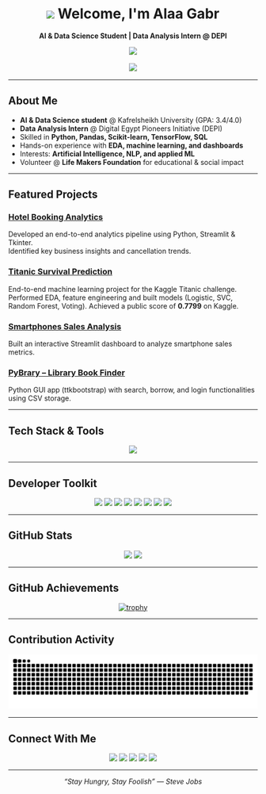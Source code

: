 <h1 align="center">
  <img src="https://media.giphy.com/media/hvRJCLFzcasrR4ia7z/giphy.gif" width="35"> Welcome, I'm Alaa Gabr
</h1>
<p align="center"><b>AI & Data Science Student | Data Analysis Intern @ DEPI</b></p>

<p align="center">
  <img src="https://readme-typing-svg.demolab.com/?lines=AI+Explorer+%7C+Data+Storyteller;Driven+by+Curiosity+%7C+Problem+Solver;Always+Learning+and+Building...&center=true&width=550&height=40&color=58A6FF&pause=1000">
</p>

<p align="center">
  <img src="https://capsule-render.vercel.app/api?type=waving&color=0:58A6FF,100:000000&height=150&section=header&text=Welcome%20to%20My%20GitHub!&fontAlign=50&fontColor=ffffff&animation=fadeIn"/>
</p>

---

##  About Me
-  **AI & Data Science student** @ Kafrelsheikh University (GPA: 3.4/4.0)  
-  **Data Analysis Intern** @ Digital Egypt Pioneers Initiative (DEPI)  
-  Skilled in **Python, Pandas, Scikit-learn, TensorFlow, SQL**  
-  Hands-on experience with **EDA, machine learning, and dashboards**  
-  Interests: **Artificial Intelligence, NLP, and applied ML**  
-  Volunteer @ **Life Makers Foundation** for educational & social impact  

---

##  Featured Projects

###  [Hotel Booking Analytics](https://github.com/engalaagabr/HotelBookingAnalytics)
Developed an end-to-end analytics pipeline using Python, Streamlit & Tkinter.  
Identified key business insights and cancellation trends. 

###  [Titanic Survival Prediction](https://github.com/engalaagabr/Titanic)
End-to-end machine learning project for the Kaggle Titanic challenge.  
Performed EDA, feature engineering and built models (Logistic, SVC, Random Forest, Voting). Achieved a public score of **0.7799** on Kaggle.

###  [Smartphones Sales Analysis](https://github.com/engalaagabr/Smartphone-Sales-Analysis)
Built an interactive Streamlit dashboard to analyze smartphone sales metrics.  

###  [PyBrary – Library Book Finder](https://github.com/engalaagabr/PyBrary)
Python GUI app (ttkbootstrap) with search, borrow, and login functionalities using CSV storage.  

---

##  Tech Stack & Tools

<p align="center">
  <img src="https://skillicons.dev/icons?i=python,c,cpp,git,github,vscode,tensorflow,pytorch,postgres,azure,linux,docker&perline=12" />
</p>

---

##  Developer Toolkit

<p align="center">
  <img src="https://img.shields.io/badge/Machine%20Learning-%230A66C2.svg?&style=for-the-badge&logo=scikitlearn&logoColor=white"/>
  <img src="https://img.shields.io/badge/Deep%20Learning-%23FF6F00.svg?&style=for-the-badge&logo=tensorflow&logoColor=white"/>
  <img src="https://img.shields.io/badge/NLP-%234285F4.svg?&style=for-the-badge&logo=azurefunctions&logoColor=white"/>
  <img src="https://img.shields.io/badge/Data%20Visualization-%23F37626.svg?&style=for-the-badge&logo=tableau&logoColor=white"/>
  <img src="https://img.shields.io/badge/EDA-%2300B4D8.svg?&style=for-the-badge&logo=plotly&logoColor=white"/>
  <img src="https://img.shields.io/badge/Prompt%20Engineering-%23009688.svg?&style=for-the-badge&logo=openai&logoColor=white"/>
  <img src="https://img.shields.io/badge/SQL%20Databases-%234F5D95.svg?&style=for-the-badge&logo=postgresql&logoColor=white"/>
  <img src="https://img.shields.io/badge/Cloud%20Computing-%230072C6.svg?&style=for-the-badge&logo=azuredevops&logoColor=white"/>
</p>

---

##  GitHub Stats

<p align="center">
  <img src="https://github-readme-stats.vercel.app/api?username=engalaagabr&show_icons=true&theme=tokyonight" />
  <img src="https://github-readme-stats.vercel.app/api/top-langs/?username=engalaagabr&layout=compact&theme=tokyonight" />
</p>

---

##  GitHub Achievements  

<div align="center">

[![trophy](https://github-trophies.vercel.app/?username=engalaagabr&theme=onedark&no-frame=true&column=6&margin-w=10&margin-h=10)](https://github.com/ryo-ma/github-profile-trophy)

</div>

---

##  Contribution Activity

<picture>
  <source media="(prefers-color-scheme: dark)" srcset="https://raw.githubusercontent.com/platane/snk/output/github-contribution-grid-snake-dark.svg"/>
  <source media="(prefers-color-scheme: light)" srcset="https://raw.githubusercontent.com/platane/snk/output/github-contribution-grid-snake.svg"/>
  <img alt="github contribution grid snake animation" src="https://raw.githubusercontent.com/platane/snk/output/github-contribution-grid-snake.svg"/>
</picture>

---

##  Connect With Me

<p align="center">
  <a href="https://www.linkedin.com/in/engalaagabr/" target="_blank"><img src="https://img.shields.io/badge/LinkedIn-%230077B5.svg?&style=for-the-badge&logo=linkedin&logoColor=white"/></a>
  <a href="mailto:engalaagabr@hotmail.com" target="_blank"><img src="https://img.shields.io/badge/Email-D14836?style=for-the-badge&logo=gmail&logoColor=white"/></a>
  <a href="https://www.instagram.com/3laagabr_" target="_blank"><img src="https://img.shields.io/badge/Instagram-%23E4405F.svg?&style=for-the-badge&logo=instagram&logoColor=white"/></a>
  <a href="https://www.facebook.com/eng.alaa.gabr" target="_blank"><img src="https://img.shields.io/badge/Facebook-%231877F2.svg?&style=for-the-badge&logo=facebook&logoColor=white"/></a>
  <a href="https://www.kaggle.com/engalaagabr" target="_blank"><img src="https://img.shields.io/badge/Kaggle-20BEFF?style=for-the-badge&logo=kaggle&logoColor=white"/></a>
</p>

---

<p align="center"><i>“Stay Hungry, Stay Foolish” — Steve Jobs</i></p>
